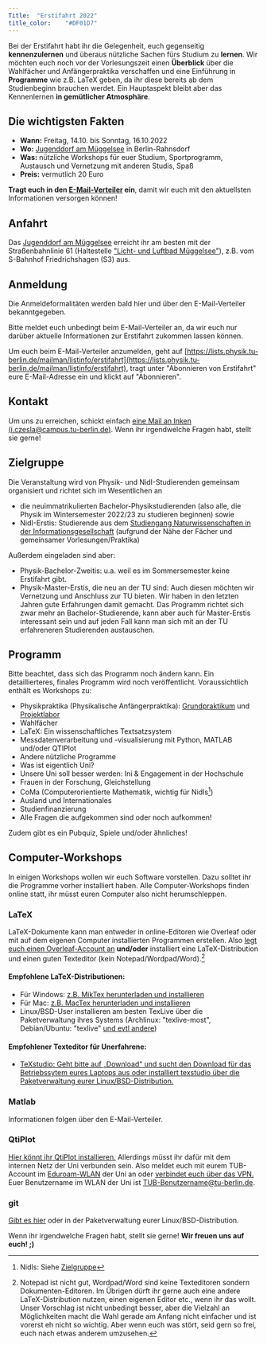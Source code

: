 ```yaml
---
Title:	"Erstifahrt 2022"
title_color:	"#DF01D7"
---
```


Bei der Erstifahrt habt ihr die Gelegenheit, euch gegenseitig **kennenzulernen** und überaus nützliche Sachen fürs Studium zu **lernen**. Wir möchten euch noch vor der Vorlesungszeit einen **Überblick** über die Wahlfächer und Anfängerpraktika verschaffen und eine Einführung in **Programme** wie z.B. LaTeX geben, da ihr diese bereits ab dem Studienbeginn brauchen werdet. Ein Hauptaspekt bleibt aber das Kennenlernen **in gemütlicher Atmosphäre**.

## Die wichtigsten Fakten
* **Wann:** Freitag, 14.10. bis Sonntag, 16.10.2022
* **Wo:** [Jugenddorf am Müggelsee](https://www.djo-bildungswerk.de/gaestehaeuser/jugenddorf-am-mueggelsee/) in Berlin-Rahnsdorf
* **Was:** nützliche Workshops für euer Studium, Sportprogramm, Austausch und Vernetzung mit anderen Studis, Spaß
* **Preis:** vermutlich 20 Euro
<!--* **Wie:** unter Einhaltung der 2G-Regel und mit Hygienekonzept-->

**Tragt euch in den [E-Mail-Verteiler](https://lists.physik.tu-berlin.de/mailman/listinfo/erstifahrt) ein**, damit wir euch mit den aktuellsten Informationen versorgen können!

## Anfahrt
Das [Jugenddorf am Müggelsee](https://www.openstreetmap.org/directions?engine=fossgis_osrm_foot&route=52.44765%2C13.67115%3B52.44770%2C13.66713#map=16/52.4495/13.6709) erreicht ihr am besten mit der Straßenbahnlinie 61 (Haltestelle ["Licht- und Luftbad Müggelsee"](https://www.bvg.de/de/verbindungen/verbindungssuche?SID=A%3D1%40O%3DS%2BU%2520Zoologischer%2520Garten%2520Bhf%2520%28Berlin%29%40X%3D13332711%40Y%3D52506919%40U%3D86%40L%3D900023201%40B%3D1%40p%3D1661428334%40&ZID=A%3D1%40O%3DLicht-%2520und%2520Luftbad%2520M%25C3%25BCggelsee%2520%28Berlin%29%40X%3D13671173%40Y%3D52447284%40U%3D86%40L%3D900183513%40B%3D1%40p%3D1661428334%40&timeSel=arrive&time=11%3A00&date=13.10.2022&start=1&products=127)), z.B. vom S-Bahnhof Friedrichshagen (S3) aus.

## Anmeldung

Die Anmeldeformalitäten werden bald hier und über den E-Mail-Verteiler bekanntgegeben.

Bitte meldet euch unbedingt beim E-Mail-Verteiler an, da wir euch nur darüber aktuelle Informationen zur Erstifahrt zukommen lassen können.

Um euch beim E-Mail-Verteiler anzumelden, geht auf [https://lists.physik.tu-berlin.de/mailman/listinfo/erstifahrt](https://lists.physik.tu-berlin.de/mailman/listinfo/erstifahrt), tragt unter "Abonnieren von Erstifahrt" eure E-Mail-Adresse ein und klickt auf "Abonnieren".

## Kontakt
Um uns zu erreichen, schickt einfach [eine Mail an Inken (i.czesla@campus.tu-berlin.de)](mailto:i.czesla@campus.tu-berlin.de).
Wenn ihr irgendwelche Fragen habt, stellt sie gerne!

## Zielgruppe
Die Veranstaltung wird von Physik- und NidI-Studierenden gemeinsam organisiert und richtet sich im Wesentlichen an

* die neuimmatrikulierten Bachelor-Physikstudierenden (also alle, die Physik im Wintersemester 2022/23 zu studieren beginnen) sowie
* NidI-Erstis: Studierende aus dem [Studiengang Naturwissenschaften in der Informationsgesellschaft](http://www.galilea.tu-berlin.de/index.php?id=155&L=0 "NidI") (aufgrund der Nähe der Fächer und gemeinsamer Vorlesungen/Praktika)

Außerdem eingeladen sind aber:

* Physik-Bachelor-Zweitis: u.a. weil es im Sommersemester keine Erstifahrt gibt.
* Physik-Master-Erstis, die neu an der TU sind: Auch diesen möchten wir Vernetzung und Anschluss zur TU bieten. Wir haben in den letzten Jahren gute Erfahrungen damit gemacht. Das Programm richtet sich zwar mehr an Bachelor-Studierende, kann aber auch für Master-Erstis interessant sein und auf jeden Fall kann man sich mit an der TU erfahreneren Studierenden austauschen.

## Programm
Bitte beachtet, dass sich das Programm noch ändern kann. Ein detaillierteres, finales Programm wird noch veröffentlicht. Voraussichtlich enthält es Workshops zu:

* Physikpraktika (Physikalische Anfängerpraktika): [Grundpraktikum](http://www.ioap.tu-berlin.de/grundpraktikum/) und [Projektlabor](http://www.pl-physik.tu-berlin.de/menue/home/)
* Wahlfächer
* LaTeX: Ein wissenschaftliches Textsatzsystem
* Messdatenverarbeitung und -visualisierung mit Python, MATLAB und/oder QTIPlot
* Andere nützliche Programme
* Was ist eigentlich Uni?
* Unsere Uni soll besser werden: Ini & Engagement in der Hochschule
* Frauen in der Forschung, Gleichstellung
* CoMa (Computerorientierte Mathematik, wichtig für NidIs[^2])
* Ausland und Internationales
* Studienfinanzierung
* Alle Fragen die aufgekommen sind oder noch aufkommen!

Zudem gibt es ein Pubquiz, Spiele und/oder ähnliches!

## Computer-Workshops
In einigen Workshops wollen wir euch Software vorstellen. Dazu solltet ihr die Programme vorher installiert haben. Alle Computer-Workshops finden online statt, ihr müsst euren Computer also nicht herumschleppen.

### LaTeX
LaTeX-Dokumente kann man entweder in online-Editoren wie Overleaf oder mit auf dem eigenen Computer installierten Programmen erstellen.
Also [legt euch einen Overleaf-Account an](https://de.overleaf.com/project) **und/oder** installiert eine LaTeX-Distribution und einen guten Texteditor (kein Notepad/Wordpad/Word).[^3]

#### Empfohlene LaTeX-Distributionen:
* Für Windows: [z.B. MikTex herunterladen und installieren](http://miktex.org/download "MikTex") 
* Für Mac: [z.B. MacTex herunterladen und installieren](https://tug.org/mactex/mactex-download.html "MacTex")
* Linux/BSD-User installieren am besten TexLive über die Paketverwaltung ihres Systems (Archlinux: "texlive-most", Debian/Ubuntu: "texlive" [und evtl andere](https://packages.debian.org/search?keywords=texlive))

#### Empfohlener Texteditor für Unerfahrene:
* [TeXstudio: Geht bitte auf „Download“ und sucht den Download für das Betriebssytem eures Laptops aus oder installiert texstudio über die Paketverwaltung eurer Linux/BSD-Distribution.](http://www.texstudio.org "TeXstudio")

[^3]: Notepad ist nicht gut, Wordpad/Word sind keine Texteditoren sondern Dokumenten-Editoren. Im Übrigen dürft ihr gerne auch eine andere LaTeX-Distribution nutzen, einen eigenen Editor etc., wenn ihr das wollt. Unser Vorschlag ist nicht unbedingt besser, aber die Vielzahl an Möglichkeiten macht die Wahl gerade am Anfang nicht einfacher und ist vorerst eh nicht so wichtig. Aber wenn euch was stört, seid gern so frei, euch nach etwas anderem umzusehen.

### Matlab
Informationen folgen über den E-Mail-Verteiler.

### QtiPlot
[Hier könnt ihr QtiPlot installieren.](https://www.physik.tu-berlin.de/qtiplot "QtiPlot") Allerdings müsst ihr dafür mit dem internen Netz der Uni verbunden sein. Also meldet euch mit eurem TUB-Account im [Eduroam-WLAN](https://www.campusmanagement.tu-berlin.de/wlan/) der Uni an oder [verbindet euch über das VPN.](https://www.campusmanagement.tu-berlin.de/menue/dienste/kommunikation_internet/vpn "Eine Anleitung") Euer Benutzername im WLAN der Uni ist TUB-Benutzername@tu-berlin.de.

### git
[Gibt es hier](https://git-scm.com/downloads "git Download-Seite") oder in der Paketverwaltung eurer Linux/BSD-Distribution.

[^2]: NidIs: Siehe [Zielgruppe](#Zielgruppe "Zielgruppe")

Wenn ihr irgendwelche Fragen habt, stellt sie gerne!
**Wir freuen uns auf euch! ;)**